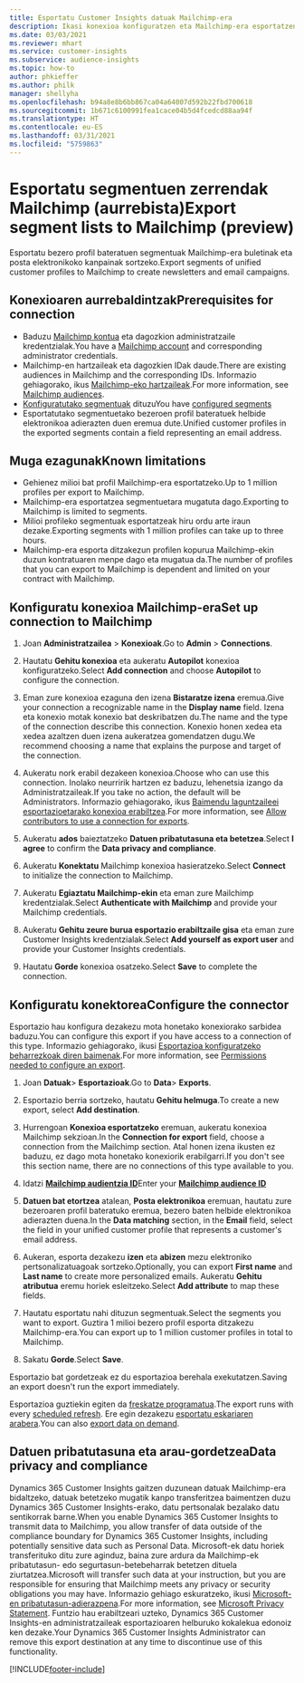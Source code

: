 ```yaml
---
title: Esportatu Customer Insights datuak Mailchimp-era
description: Ikasi konexioa konfiguratzen eta Mailchimp-era esportatzen.
ms.date: 03/03/2021
ms.reviewer: mhart
ms.service: customer-insights
ms.subservice: audience-insights
ms.topic: how-to
author: phkieffer
ms.author: philk
manager: shellyha
ms.openlocfilehash: b94a8e8b6bb867ca04a64007d592b22fbd700618
ms.sourcegitcommit: 1b671c6100991fea1cace04b5d4fcedcd88aa94f
ms.translationtype: HT
ms.contentlocale: eu-ES
ms.lasthandoff: 03/31/2021
ms.locfileid: "5759863"
---
```

# <a name="export-segment-lists-to-mailchimp-preview"></a><span data-ttu-id="399c9-103">Esportatu segmentuen zerrendak Mailchimp (aurrebista)</span><span class="sxs-lookup"><span data-stu-id="399c9-103">Export segment lists to Mailchimp (preview)</span></span>

<span data-ttu-id="399c9-104">Esportatu bezero profil bateratuen segmentuak Mailchimp-era buletinak eta posta elektronikoko kanpainak sortzeko.</span><span class="sxs-lookup"><span data-stu-id="399c9-104">Export segments of unified customer profiles to Mailchimp to create newsletters and email campaigns.</span></span>

## <a name="prerequisites-for-connection"></a><span data-ttu-id="399c9-105">Konexioaren aurrebaldintzak</span><span class="sxs-lookup"><span data-stu-id="399c9-105">Prerequisites for connection</span></span>

-   <span data-ttu-id="399c9-106">Baduzu [Mailchimp kontua](https://mailchimp.com/) eta dagozkion administratzaile kredentzialak.</span><span class="sxs-lookup"><span data-stu-id="399c9-106">You have a [Mailchimp account](https://mailchimp.com/) and corresponding administrator credentials.</span></span>
-   <span data-ttu-id="399c9-107">Mailchimp-en hartzaileak eta dagozkien IDak daude.</span><span class="sxs-lookup"><span data-stu-id="399c9-107">There are existing audiences in Mailchimp and the corresponding IDs.</span></span> <span data-ttu-id="399c9-108">Informazio gehiagorako, ikus [Mailchimp-eko hartzaileak](https://mailchimp.com/help/create-audience/).</span><span class="sxs-lookup"><span data-stu-id="399c9-108">For more information, see [Mailchimp audiences](https://mailchimp.com/help/create-audience/).</span></span>
-   <span data-ttu-id="399c9-109">[Konfiguratutako segmentuak](segments.md) dituzu</span><span class="sxs-lookup"><span data-stu-id="399c9-109">You have [configured segments](segments.md)</span></span>
-   <span data-ttu-id="399c9-110">Esportatutako segmentuetako bezeroen profil bateratuek helbide elektronikoa adierazten duen eremua dute.</span><span class="sxs-lookup"><span data-stu-id="399c9-110">Unified customer profiles in the exported segments contain a field representing an email address.</span></span>

## <a name="known-limitations"></a><span data-ttu-id="399c9-111">Muga ezagunak</span><span class="sxs-lookup"><span data-stu-id="399c9-111">Known limitations</span></span>

- <span data-ttu-id="399c9-112">Gehienez milioi bat profil Mailchimp-era esportatzeko.</span><span class="sxs-lookup"><span data-stu-id="399c9-112">Up to 1 million profiles per export to Mailchimp.</span></span>
- <span data-ttu-id="399c9-113">Mailchimp-era esportatzea segmentuetara mugatuta dago.</span><span class="sxs-lookup"><span data-stu-id="399c9-113">Exporting to Mailchimp is limited to segments.</span></span>
- <span data-ttu-id="399c9-114">Milioi profileko segmentuak esportatzeak hiru ordu arte iraun dezake.</span><span class="sxs-lookup"><span data-stu-id="399c9-114">Exporting segments with 1 million profiles can take up to three hours.</span></span> 
- <span data-ttu-id="399c9-115">Mailchimp-era esporta ditzakezun profilen kopurua Mailchimp-ekin duzun kontratuaren menpe dago eta mugatua da.</span><span class="sxs-lookup"><span data-stu-id="399c9-115">The number of profiles that you can export to Mailchimp is dependent and limited on your contract with Mailchimp.</span></span>

## <a name="set-up-connection-to-mailchimp"></a><span data-ttu-id="399c9-116">Konfiguratu konexioa Mailchimp-era</span><span class="sxs-lookup"><span data-stu-id="399c9-116">Set up connection to Mailchimp</span></span>

1. <span data-ttu-id="399c9-117">Joan **Administratzailea** > **Konexioak**.</span><span class="sxs-lookup"><span data-stu-id="399c9-117">Go to **Admin** > **Connections**.</span></span>

1. <span data-ttu-id="399c9-118">Hautatu **Gehitu konexioa** eta aukeratu **Autopilot** konexioa konfiguratzeko.</span><span class="sxs-lookup"><span data-stu-id="399c9-118">Select **Add connection** and choose **Autopilot** to configure the connection.</span></span>

1. <span data-ttu-id="399c9-119">Eman zure konexioa ezaguna den izena **Bistaratze izena** eremua.</span><span class="sxs-lookup"><span data-stu-id="399c9-119">Give your connection a recognizable name in the **Display name** field.</span></span> <span data-ttu-id="399c9-120">Izena eta konexio motak konexio bat deskribatzen du.</span><span class="sxs-lookup"><span data-stu-id="399c9-120">The name and the type of the connection describe this connection.</span></span> <span data-ttu-id="399c9-121">Konexio honen xedea eta xedea azaltzen duen izena aukeratzea gomendatzen dugu.</span><span class="sxs-lookup"><span data-stu-id="399c9-121">We recommend choosing a name that explains the purpose and target of the connection.</span></span>

1. <span data-ttu-id="399c9-122">Aukeratu nork erabil dezakeen konexioa.</span><span class="sxs-lookup"><span data-stu-id="399c9-122">Choose who can use this connection.</span></span> <span data-ttu-id="399c9-123">Inolako neurririk hartzen ez baduzu, lehenetsia izango da Administratzaileak.</span><span class="sxs-lookup"><span data-stu-id="399c9-123">If you take no action, the default will be Administrators.</span></span> <span data-ttu-id="399c9-124">Informazio gehiagorako, ikus [Baimendu laguntzaileei esportazioetarako konexioa erabiltzea](connections.md#allow-contributors-to-use-a-connection-for-exports).</span><span class="sxs-lookup"><span data-stu-id="399c9-124">For more information, see [Allow contributors to use a connection for exports](connections.md#allow-contributors-to-use-a-connection-for-exports).</span></span>

1. <span data-ttu-id="399c9-125">Aukeratu **ados** baieztatzeko **Datuen pribatutasuna eta betetzea**.</span><span class="sxs-lookup"><span data-stu-id="399c9-125">Select **I agree** to confirm the **Data privacy and compliance**.</span></span>

1. <span data-ttu-id="399c9-126">Aukeratu **Konektatu** Mailchimp konexioa hasieratzeko.</span><span class="sxs-lookup"><span data-stu-id="399c9-126">Select **Connect** to initialize the connection to Mailchimp.</span></span>

1. <span data-ttu-id="399c9-127">Aukeratu **Egiaztatu Mailchimp-ekin** eta eman zure Mailchimp kredentzialak.</span><span class="sxs-lookup"><span data-stu-id="399c9-127">Select **Authenticate with Mailchimp** and provide your Mailchimp credentials.</span></span>

1. <span data-ttu-id="399c9-128">Aukeratu **Gehitu zeure burua esportazio erabiltzaile gisa** eta eman zure Customer Insights kredentzialak.</span><span class="sxs-lookup"><span data-stu-id="399c9-128">Select **Add yourself as export user** and provide your Customer Insights credentials.</span></span>

1. <span data-ttu-id="399c9-129">Hautatu **Gorde** konexioa osatzeko.</span><span class="sxs-lookup"><span data-stu-id="399c9-129">Select **Save** to complete the connection.</span></span> 

## <a name="configure-the-connector"></a><span data-ttu-id="399c9-130">Konfiguratu konektorea</span><span class="sxs-lookup"><span data-stu-id="399c9-130">Configure the connector</span></span>

<span data-ttu-id="399c9-131">Esportazio hau konfigura dezakezu mota honetako konexiorako sarbidea baduzu.</span><span class="sxs-lookup"><span data-stu-id="399c9-131">You can configure this export if you have access to a connection of this type.</span></span> <span data-ttu-id="399c9-132">Informazio gehiagorako, ikusi [Esportazioa konfiguratzeko beharrezkoak diren baimenak](export-destinations.md#set-up-a-new-export).</span><span class="sxs-lookup"><span data-stu-id="399c9-132">For more information, see [Permissions needed to configure an export](export-destinations.md#set-up-a-new-export).</span></span>

1. <span data-ttu-id="399c9-133">Joan **Datuak**> **Esportazioak**.</span><span class="sxs-lookup"><span data-stu-id="399c9-133">Go to **Data**> **Exports**.</span></span>

1. <span data-ttu-id="399c9-134">Esportazio berria sortzeko, hautatu **Gehitu helmuga**.</span><span class="sxs-lookup"><span data-stu-id="399c9-134">To create a new export, select **Add destination**.</span></span>

1. <span data-ttu-id="399c9-135">Hurrengoan **Konexioa esportatzeko** eremuan, aukeratu konexioa Mailchimp sekzioan.</span><span class="sxs-lookup"><span data-stu-id="399c9-135">In the **Connection for export** field, choose a connection from the Mailchimp section.</span></span> <span data-ttu-id="399c9-136">Atal honen izena ikusten ez baduzu, ez dago mota honetako konexiorik erabilgarri.</span><span class="sxs-lookup"><span data-stu-id="399c9-136">If you don't see this section name, there are no connections of this type available to you.</span></span>

1. <span data-ttu-id="399c9-137">Idatzi **[Mailchimp audientzia ID](https://mailchimp.com/help/find-audience-id/)**</span><span class="sxs-lookup"><span data-stu-id="399c9-137">Enter your **[Mailchimp audience ID](https://mailchimp.com/help/find-audience-id/)**</span></span>

3. <span data-ttu-id="399c9-138">**Datuen bat etortzea** atalean, **Posta elektronikoa** eremuan, hautatu zure bezeroaren profil bateratuko eremua, bezero baten helbide elektronikoa adierazten duena.</span><span class="sxs-lookup"><span data-stu-id="399c9-138">In the **Data matching** section, in the **Email** field, select the field in your unified customer profile that represents a customer's email address.</span></span> 

1. <span data-ttu-id="399c9-139">Aukeran, esporta dezakezu **izen** eta **abizen** mezu elektroniko pertsonalizatuagoak sortzeko.</span><span class="sxs-lookup"><span data-stu-id="399c9-139">Optionally, you can export **First name** and **Last name** to create more personalized emails.</span></span> <span data-ttu-id="399c9-140">Aukeratu **Gehitu atributua** eremu horiek esleitzeko.</span><span class="sxs-lookup"><span data-stu-id="399c9-140">Select **Add attribute** to map these fields.</span></span>

1. <span data-ttu-id="399c9-141">Hautatu esportatu nahi dituzun segmentuak.</span><span class="sxs-lookup"><span data-stu-id="399c9-141">Select the segments you want to export.</span></span> <span data-ttu-id="399c9-142">Guztira 1 milioi bezero profil esporta ditzakezu Mailchimp-era.</span><span class="sxs-lookup"><span data-stu-id="399c9-142">You can export up to 1 million customer profiles in total to Mailchimp.</span></span>

1. <span data-ttu-id="399c9-143">Sakatu **Gorde**.</span><span class="sxs-lookup"><span data-stu-id="399c9-143">Select **Save**.</span></span>

<span data-ttu-id="399c9-144">Esportazio bat gordetzeak ez du esportazioa berehala exekutatzen.</span><span class="sxs-lookup"><span data-stu-id="399c9-144">Saving an export doesn't run the export immediately.</span></span>

<span data-ttu-id="399c9-145">Esportazioa guztiekin egiten da [freskatze programatua](system.md#schedule-tab).</span><span class="sxs-lookup"><span data-stu-id="399c9-145">The export runs with every [scheduled refresh](system.md#schedule-tab).</span></span> <span data-ttu-id="399c9-146">Ere egin dezakezu [esportatu eskariaren arabera](export-destinations.md#run-exports-on-demand).</span><span class="sxs-lookup"><span data-stu-id="399c9-146">You can also [export data on demand](export-destinations.md#run-exports-on-demand).</span></span> 

## <a name="data-privacy-and-compliance"></a><span data-ttu-id="399c9-147">Datuen pribatutasuna eta arau-gordetzea</span><span class="sxs-lookup"><span data-stu-id="399c9-147">Data privacy and compliance</span></span>

<span data-ttu-id="399c9-148">Dynamics 365 Customer Insights gaitzen duzunean datuak Mailchimp-era bidaltzeko, datuak betetzeko mugatik kanpo transferitzea baimentzen duzu Dynamics 365 Customer Insights-erako, datu pertsonalak bezalako datu sentikorrak barne.</span><span class="sxs-lookup"><span data-stu-id="399c9-148">When you enable Dynamics 365 Customer Insights to transmit data to Mailchimp, you allow transfer of data outside of the compliance boundary for Dynamics 365 Customer Insights, including potentially sensitive data such as Personal Data.</span></span> <span data-ttu-id="399c9-149">Microsoft-ek datu horiek transferituko ditu zure aginduz, baina zure ardura da Mailchimp-ek pribatutasun- edo segurtasun-betebeharrak betetzen dituela ziurtatzea.</span><span class="sxs-lookup"><span data-stu-id="399c9-149">Microsoft will transfer such data at your instruction, but you are responsible for ensuring that Mailchimp meets any privacy or security obligations you may have.</span></span> <span data-ttu-id="399c9-150">Informazio gehiago eskuratzeko, ikusi [Microsoft-en pribatutasun-adierazpena](https://go.microsoft.com/fwlink/?linkid=396732).</span><span class="sxs-lookup"><span data-stu-id="399c9-150">For more information, see [Microsoft Privacy Statement](https://go.microsoft.com/fwlink/?linkid=396732).</span></span>
<span data-ttu-id="399c9-151">Funtzio hau erabiltzeari uzteko, Dynamics 365 Customer Insights-en administratzaileak esportazioaren helburuko kokalekua edonoiz ken dezake.</span><span class="sxs-lookup"><span data-stu-id="399c9-151">Your Dynamics 365 Customer Insights Administrator can remove this export destination at any time to discontinue use of this functionality.</span></span>

[!INCLUDE[footer-include](../includes/footer-banner.md)]
